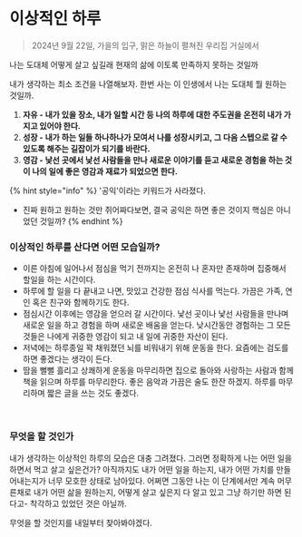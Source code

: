 # 이상적인 하루

> 2024년 9월 22일, 가을의 입구, 맑은 하늘이 펼쳐진 우리집 거실에서

나는 도대체 어떻게 살고 싶길래 현재의 삶에 이토록 만족하지 못하는 것일까&#x20;

내가 생각하는 최소 조건을 나열해보자. 한번 사는 이 인생에서 나는 도대체 뭘 원하는 것일까.&#x20;

1. **자유 - 내가 있을 장소, 내가 일할 시간 등 나의 하루에 대한 주도권을 온전히 내가 가지고 있어야 한다.**&#x20;
2. **성장 - 내가 하는 일들 하나하나가 모여서 나를 성장시키고, 그 다음 스텝으로 갈 수 있도록 해주는 길잡이가 되기를 바란다.**&#x20;
3. **영감 - 낯선 곳에서 낯선 사람들을 만나 새로운 이야기를 듣고 새로운 경험을 하는 것이 나의 일에 좋은 영감과 재료가 되었으면 한다.**&#x20;

{% hint style="info" %}
'공익'이라는 키워드가 사라졌다.&#x20;

* 진짜 원하고 원하는 것만 쥐어짜다보면, 결국 공익은 하면 좋은 것이지 핵심은 아니었던 것일까?&#x20;
{% endhint %}

### 이상적인 하루를 산다면 어떤 모습일까?&#x20;

* 이른 아침에 일어나서 점심을 먹기 전까지는 온전히 나 혼자만 존재하며 집중해서 할일을 하는 시간이다.&#x20;
* 하루에 할 일을 다 끝내고 나면, 맛있고 건강한 점심 식사를 먹는다. 가끔은 가족, 연인 혹은 친구와 함께하기도 한다.&#x20;
* 점심시간 이후에는 영감을 얻으러 갈 시간이다. 낯선 곳이나 낯선 사람들을 만나며 새로운 일을 하고 경험을 하며 새로운 배움을 얻는다. 낮시간동안 경험하는 그 모든 것들은 나에게 귀중한 영감이 되고 내 일에 귀중한 자산이 된다.&#x20;
* 저녁에는 하루종일 꽉 채워졌던 뇌를 비워내기 위해 운동을 한다. 요즘에는 검도를 하면 좋겠다는 생각이 든다.&#x20;
* 땀을 뻘뻘 흘리고 상쾌하게 운동을 마무리하면 집으로 돌아와 사랑하는 사람과 함께 책을 읽으며 하루를 마무리한다. 좋은 음악과 가끔은 술도 한잔 하겠지. 하루를 마무리하며 짧은 글을 쓰는 것도 좋겠다.&#x20;

<figure><img src="../../.gitbook/assets/제목을 입력해주세요_-001.png" alt="" width="563"><figcaption></figcaption></figure>

### 무엇을 할 것인가&#x20;

내가 생각하는 이상적인 하루의 모습은 대충 그려졌다. 그러면 정확하게 나는 어떤 일을 하면서 먹고 살고 싶은건가? 아직까지도 내가 어떤 일을 하는지, 내가 어떤 가치를 만들어내는지가 너무 모호한 상태로 남아있다. 어쩌면 그동안 나는 이 단계에서만 계속 머무른채로 내가 어떤 삶을 원하는지, 어떻게 살고 싶은지 다 알고 있고 그냥 하기만 하면 된다고- 착각하고 있었던 것은 아닐까.&#x20;

무엇을 할 것인지를 내일부터 찾아봐야겠다.&#x20;
